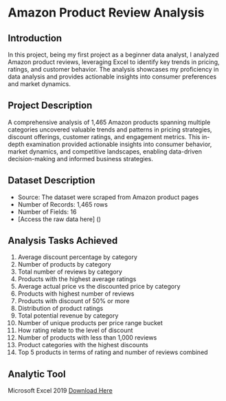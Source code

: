 # Amazon Product Review Analysis
## Introduction
In this project, being my first project as a beginner data analyst, I analyzed Amazon product reviews, leveraging Excel to identify key trends in pricing, ratings, and customer behavior. The analysis showcases my proficiency in data analysis and provides actionable insights into consumer preferences and market dynamics.
## Project Description
A comprehensive analysis of 1,465 Amazon products spanning multiple categories uncovered valuable trends and patterns in pricing strategies, discount offerings, customer ratings, and engagement metrics. This in-depth examination provided actionable insights into consumer behavior, market dynamics, and competitive landscapes, enabling data-driven decision-making and informed business strategies.

## Dataset Description
-  Source: The dataset were scraped from Amazon product pages
-  Number of Records: 1,465 rows
-  Number of Fields: 16
-  [Access the raw data here] ()

## Analysis Tasks Achieved

1. Average discount percentage by category
2. Number of products by category
3. Total number of reviews by category
4.  Products with the highest average ratings
5. Average actual price vs the discounted price by category
6. Products with highest number of reviews
7. Products with discount of 50% or more
8. Distribution of product ratings 
9. Total potential revenue by category
10. Number of unique products per price range bucket
11. How rating relate to the level of discount
12. Number of products with less than 1,000 reviews
13. Product categories with the highest discounts
14. Top 5 products in terms of rating and number of reviews combined

## Analytic Tool
Microsoft Excel 2019 [Download Here](https://microsoft-office-2019.en.uptodown.com/windows)



